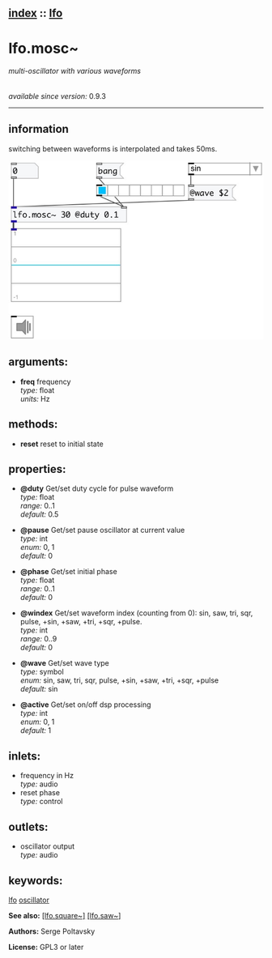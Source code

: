 [index](index.html) :: [lfo](category_lfo.html)
---

# lfo.mosc~

###### multi-oscillator with various waveforms

*available since version:* 0.9.3

---


## information
switching between waveforms is interpolated and takes 50ms.


[![example](../examples/img/lfo.mosc~.jpg)](../examples/pd/lfo.mosc~.pd)



## arguments:

* **freq**
frequency<br>
_type:_ float<br>
_units:_ Hz<br>



## methods:

* **reset**
reset to initial state<br>




## properties:

* **@duty** 
Get/set duty cycle for pulse waveform<br>
_type:_ float<br>
_range:_ 0..1<br>
_default:_ 0.5<br>

* **@pause** 
Get/set pause oscillator at current value<br>
_type:_ int<br>
_enum:_ 0, 1<br>
_default:_ 0<br>

* **@phase** 
Get/set initial phase<br>
_type:_ float<br>
_range:_ 0..1<br>
_default:_ 0<br>

* **@windex** 
Get/set waveform index (counting from 0): sin, saw, tri, sqr, pulse, +sin, +saw, +tri,
+sqr, +pulse.<br>
_type:_ int<br>
_range:_ 0..9<br>
_default:_ 0<br>

* **@wave** 
Get/set wave type<br>
_type:_ symbol<br>
_enum:_ sin, saw, tri, sqr, pulse, +sin, +saw, +tri, +sqr, +pulse<br>
_default:_ sin<br>

* **@active** 
Get/set on/off dsp processing<br>
_type:_ int<br>
_enum:_ 0, 1<br>
_default:_ 1<br>



## inlets:

* frequency in Hz<br>
_type:_ audio
* reset phase<br>
_type:_ control



## outlets:

* oscillator output<br>
_type:_ audio



## keywords:

[lfo](keywords/lfo.html)
[oscillator](keywords/oscillator.html)



**See also:**
[\[lfo.square~\]](lfo.square~.html)
[\[lfo.saw~\]](lfo.saw~.html)




**Authors:** Serge Poltavsky




**License:** GPL3 or later





